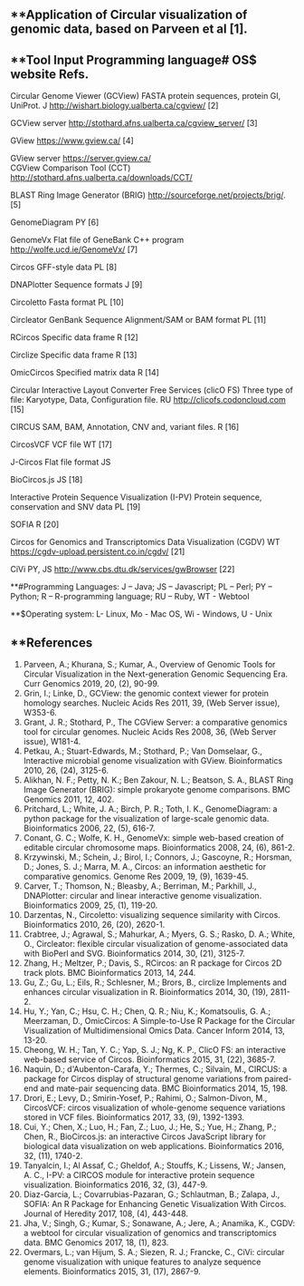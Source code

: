 
**Application of Circular visualization of genomic data, based on Parveen et al [1].
--------------------
**Tool	Input	Programming language#	OS$	website Refs.
------------
Circular Genome Viewer (GCView)	FASTA protein sequences, protein GI, UniProt.
	J		http://wishart.biology.ualberta.ca/cgview/	[2]

GCView server				http://stothard.afns.ualberta.ca/cgview_server/	[3]

GView				https://www.gview.ca/	[4]

GView server				https://server.gview.ca/	
CGView Comparison Tool (CCT) 				http://stothard.afns.ualberta.ca/downloads/CCT/				

BLAST Ring Image Generator (BRIG)	 http://sourceforge.net/projects/brig/.
[5]

GenomeDiagram		PY			[6] 

GenomeVx	Flat file of GeneBank	C++ program		http://wolfe.ucd.ie/GenomeVx/	[7]

Circos	GFF-style data	PL			[8]

DNAPlotter	Sequence formats	J			[9] 

Circoletto	Fasta format	PL			[10]

Circleator
	GenBank Sequence Alignment/SAM or BAM format	PL			[11]

RCircos	Specific data frame	R			[12]

Circlize	Specific data frame	R			[13]

OmicCircos	Specified matrix data	R			[14]

Circular Interactive Layout Converter Free Services (clicO FS)	Three type of file: Karyotype, Data, Configuration file.	RU		http://clicofs.codoncloud.com
	[15]

CIRCUS	SAM, BAM, Annotation, CNV and, variant files.	R			[16] 

CircosVCF	VCF file	WT			[17]

J-Circos	Flat file format 	JS			

BioCircos.js		JS			[18]

Interactive Protein Sequence Visualization (I-PV)	Protein sequence, conservation and SNV data
	PL			[19] 

SOFIA		R			[20]

Circos for Genomics and Transcriptomics Data Visualization (CGDV)		WT		https://cgdv-upload.persistent.co.in/cgdv/	[21]

CiVi		PY, JS		http://www.cbs.dtu.dk/services/gwBrowser	[22]

**#Programming Languages: J – Java; JS – Javascript; PL – Perl; PY – Python; R – R-programming language; RU – Ruby, WT - Webtool

**$Operating system: L- Linux, Mo - Mac OS, Wi - Windows, U - Unix


**References
-------
1.	Parveen, A.; Khurana, S.; Kumar, A., Overview of Genomic Tools for Circular Visualization in the Next-generation Genomic Sequencing Era. Curr Genomics 2019, 20, (2), 90-99.
2.	Grin, I.; Linke, D., GCView: the genomic context viewer for protein homology searches. Nucleic Acids Res 2011, 39, (Web Server issue), W353-6.
3.	Grant, J. R.; Stothard, P., The CGView Server: a comparative genomics tool for circular genomes. Nucleic Acids Res 2008, 36, (Web Server issue), W181-4.
4.	Petkau, A.; Stuart-Edwards, M.; Stothard, P.; Van Domselaar, G., Interactive microbial genome visualization with GView. Bioinformatics 2010, 26, (24), 3125-6.
5.	Alikhan, N. F.; Petty, N. K.; Ben Zakour, N. L.; Beatson, S. A., BLAST Ring Image Generator (BRIG): simple prokaryote genome comparisons. BMC Genomics 2011, 12, 402.
6.	Pritchard, L.; White, J. A.; Birch, P. R.; Toth, I. K., GenomeDiagram: a python package for the visualization of large-scale genomic data. Bioinformatics 2006, 22, (5), 616-7.
7.	Conant, G. C.; Wolfe, K. H., GenomeVx: simple web-based creation of editable circular chromosome maps. Bioinformatics 2008, 24, (6), 861-2.
8.	Krzywinski, M.; Schein, J.; Birol, I.; Connors, J.; Gascoyne, R.; Horsman, D.; Jones, S. J.; Marra, M. A., Circos: an information aesthetic for comparative genomics. Genome Res 2009, 19, (9), 1639-45.
9.	Carver, T.; Thomson, N.; Bleasby, A.; Berriman, M.; Parkhill, J., DNAPlotter: circular and linear interactive genome visualization. Bioinformatics 2009, 25, (1), 119-20.
10.	Darzentas, N., Circoletto: visualizing sequence similarity with Circos. Bioinformatics 2010, 26, (20), 2620-1.
11.	Crabtree, J.; Agrawal, S.; Mahurkar, A.; Myers, G. S.; Rasko, D. A.; White, O., Circleator: flexible circular visualization of genome-associated data with BioPerl and SVG. Bioinformatics 2014, 30, (21), 3125-7.
12.	Zhang, H.; Meltzer, P.; Davis, S., RCircos: an R package for Circos 2D track plots. BMC Bioinformatics 2013, 14, 244.
13.	Gu, Z.; Gu, L.; Eils, R.; Schlesner, M.; Brors, B., circlize Implements and enhances circular visualization in R. Bioinformatics 2014, 30, (19), 2811-2.
14.	Hu, Y.; Yan, C.; Hsu, C. H.; Chen, Q. R.; Niu, K.; Komatsoulis, G. A.; Meerzaman, D., OmicCircos: A Simple-to-Use R Package for the Circular Visualization of Multidimensional Omics Data. Cancer Inform 2014, 13, 13-20.
15.	Cheong, W. H.; Tan, Y. C.; Yap, S. J.; Ng, K. P., ClicO FS: an interactive web-based service of Circos. Bioinformatics 2015, 31, (22), 3685-7.
16.	Naquin, D.; d'Aubenton-Carafa, Y.; Thermes, C.; Silvain, M., CIRCUS: a package for Circos display of structural genome variations from paired-end and mate-pair sequencing data. BMC Bioinformatics 2014, 15, 198.
17.	Drori, E.; Levy, D.; Smirin-Yosef, P.; Rahimi, O.; Salmon-Divon, M., CircosVCF: circos visualization of whole-genome sequence variations stored in VCF files. Bioinformatics 2017, 33, (9), 1392-1393.
18.	Cui, Y.; Chen, X.; Luo, H.; Fan, Z.; Luo, J.; He, S.; Yue, H.; Zhang, P.; Chen, R., BioCircos.js: an interactive Circos JavaScript library for biological data visualization on web applications. Bioinformatics 2016, 32, (11), 1740-2.
19.	Tanyalcin, I.; Al Assaf, C.; Gheldof, A.; Stouffs, K.; Lissens, W.; Jansen, A. C., I-PV: a CIRCOS module for interactive protein sequence visualization. Bioinformatics 2016, 32, (3), 447-9.
20.	Diaz-Garcia, L.; Covarrubias-Pazaran, G.; Schlautman, B.; Zalapa, J., SOFIA: An R Package for Enhancing Genetic Visualization With Circos. Journal of Heredity 2017, 108, (4), 443-448.
21.	Jha, V.; Singh, G.; Kumar, S.; Sonawane, A.; Jere, A.; Anamika, K., CGDV: a webtool for circular visualization of genomics and transcriptomics data. BMC Genomics 2017, 18, (1), 823.
22.	Overmars, L.; van Hijum, S. A.; Siezen, R. J.; Francke, C., CiVi: circular genome visualization with unique features to analyze sequence elements. Bioinformatics 2015, 31, (17), 2867-9.


